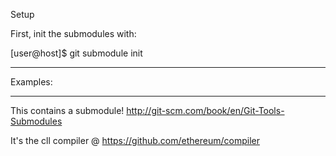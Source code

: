 Setup 

First, init the submodules with:

[user@host]$ git submodule init


---

Examples:

---

This contains a submodule! http://git-scm.com/book/en/Git-Tools-Submodules

It's the cll compiler @ https://github.com/ethereum/compiler

